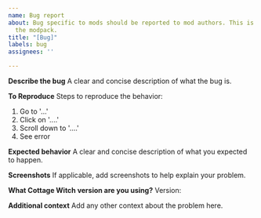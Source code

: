 ```yaml
---
name: Bug report
about: Bug specific to mods should be reported to mod authors. This is for bugs with
  the modpack.
title: "[Bug]"
labels: bug
assignees: ''

---
```


**Describe the bug**
A clear and concise description of what the bug is.

**To Reproduce**
Steps to reproduce the behavior:
1. Go to '...'
2. Click on '....'
3. Scroll down to '....'
4. See error

**Expected behavior**
A clear and concise description of what you expected to happen.

**Screenshots**
If applicable, add screenshots to help explain your problem.

**What Cottage Witch version are you using?**
Version: 

**Additional context**
Add any other context about the problem here.
